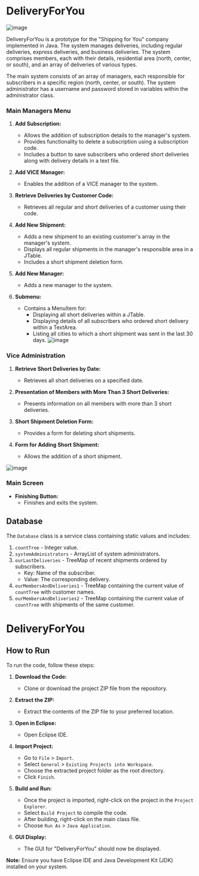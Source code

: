 # DeliveryForYou
![image](https://github.com/Mariaorabi/Delivery_for_you/assets/143322072/e95268ed-79a4-4380-b95f-c8c66c718b69)


DeliveryForYou is a prototype for the "Shipping for You" company implemented in Java. The system manages deliveries, including regular deliveries, express deliveries, and business deliveries. The system comprises members, each with their details, residential area (north, center, or south), and an array of deliveries of various types.

The main system consists of an array of managers, each responsible for subscribers in a specific region (north, center, or south). The system administrator has a username and password stored in variables within the administrator class.

### Main Managers Menu

1. **Add Subscription:**
   - Allows the addition of subscription details to the manager's system.
   - Provides functionality to delete a subscription using a subscription code.
   - Includes a button to save subscribers who ordered short deliveries along with delivery details in a text file.

2. **Add VICE Manager:**
   - Enables the addition of a VICE manager to the system.

3. **Retrieve Deliveries by Customer Code:**
   - Retrieves all regular and short deliveries of a customer using their code.

4. **Add New Shipment:**
   - Adds a new shipment to an existing customer's array in the manager's system.
   - Displays all regular shipments in the manager's responsible area in a JTable.
   - Includes a short shipment deletion form.

5. **Add New Manager:**
   - Adds a new manager to the system.

6. **Submenu:**
   - Contains a MenuItem for:
      - Displaying all short deliveries within a JTable.
      - Displaying details of all subscribers who ordered short delivery within a TextArea.
      - Listing all cities to which a short shipment was sent in the last 30 days.
![image](https://github.com/Mariaorabi/Delivery_for_you/assets/143322072/636a25c2-d3ce-4d24-af1e-17bd5d9bbd66)

### Vice Administration

1. **Retrieve Short Deliveries by Date:**
   - Retrieves all short deliveries on a specified date.

2. **Presentation of Members with More Than 3 Short Deliveries:**
   - Presents information on all members with more than 3 short deliveries.

3. **Short Shipment Deletion Form:**
   - Provides a form for deleting short shipments.

4. **Form for Adding Short Shipment:**
   - Allows the addition of a short shipment.

![image](https://github.com/Mariaorabi/Delivery_for_you/assets/143322072/d54f1253-129c-4bea-8fdf-2ef777fc60ad)

### Main Screen

- **Finishing Button:**
   - Finishes and exits the system.

## Database 

The `Database` class is a service class containing static values and includes:

1. `countTree` - Integer value.
2. `systemAdministrators` - ArrayList of system administrators.
3. `ourLastDeliveries` - TreeMap of recent shipments ordered by subscribers.
   - Key: Name of the subscriber.
   - Value: The corresponding delivery.
4. `ourMembersAndDeliveries1` - TreeMap containing the current value of `countTree` with customer names.
5. `ourMembersAndDeliveries2` - TreeMap containing the current value of `countTree` with shipments of the same customer.

# DeliveryForYou


## How to Run

To run the code, follow these steps:

1. **Download the Code:**
   - Clone or download the project ZIP file from the repository.

2. **Extract the ZIP:**
   - Extract the contents of the ZIP file to your preferred location.

3. **Open in Eclipse:**
   - Open Eclipse IDE.

4. **Import Project:**
   - Go to `File` > `Import`.
   - Select `General` > `Existing Projects into Workspace`.
   - Choose the extracted project folder as the root directory.
   - Click `Finish`.

5. **Build and Run:**
   - Once the project is imported, right-click on the project in the `Project Explorer`.
   - Select `Build Project` to compile the code.
   - After building, right-click on the main class file.
   - Choose `Run As` > `Java Application`.

6. **GUI Display:**
   - The GUI for "DeliveryForYou" should now be displayed.

**Note:** Ensure you have Eclipse IDE and Java Development Kit (JDK) installed on your system.



